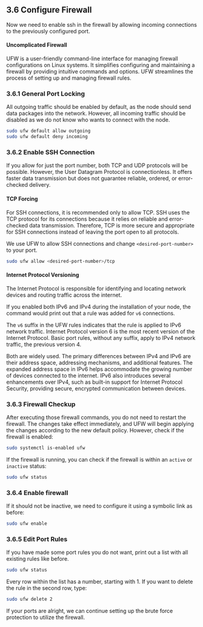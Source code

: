 ## 3.6 Configure Firewall

Now we need to enable ssh in the firewall by allowing incoming connections to the previously configured port.

#### Uncomplicated Firewall

UFW is a user-friendly command-line interface for managing firewall configurations on Linux systems. It simplifies configuring and maintaining a firewall by providing intuitive commands and options. UFW streamlines the process of setting up and managing firewall rules.

### 3.6.1 General Port Locking

All outgoing traffic should be enabled by default, as the node should send data packages into the network. However, all incoming traffic should be disabled as we do not know who wants to connect with the node.

```sh
sudo ufw default allow outgoing
sudo ufw default deny incoming
```

### 3.6.2 Enable SSH Connection

If you allow for just the port number, both TCP and UDP protocols will be possible. However, the User Datagram Protocol is connectionless. It offers faster data transmission but does not guarantee reliable, ordered, or error-checked delivery.

#### TCP Forcing

For SSH connections, it is recommended only to allow TCP. SSH uses the TCP protocol for its connections because it relies on reliable and error-checked data transmission. Therefore, TCP is more secure and appropriate for SSH connections instead of leaving the port open to all protocols.

We use UFW to allow SSH connections and change `<desired-port-number>` to your port.

```sh
sudo ufw allow <desired-port-number>/tcp
```

#### Internet Protocol Versioning

The Internet Protocol is responsible for identifying and locating network devices and routing traffic across the internet.

If you enabled both IPv6 and IPv4 during the installation of your node, the command would print out that a rule was added for `v6` connections.

The `v6` suffix in the UFW rules indicates that the rule is applied to IPv6 network traffic. Internet Protocol version 6 is the most recent version of the Internet Protocol. Basic port rules, without any suffix, apply to IPv4 network traffic, the previous version 4.

Both are widely used. The primary differences between IPv4 and IPv6 are their address space, addressing mechanisms, and additional features. The expanded address space in IPv6 helps accommodate the growing number of devices connected to the internet. IPv6 also introduces several enhancements over IPv4, such as built-in support for Internet Protocol Security, providing secure, encrypted communication between devices.

### 3.6.3 Firewall Checkup

After executing those firewall commands, you do not need to restart the firewall. The changes take effect immediately, and UFW will begin applying the changes according to the new default policy. However, check if the firewall is enabled:

```sh
sudo systemctl is-enabled ufw
```

If the firewall is running, you can check if the firewall is within an `active` or `inactive` status:

```sh
sudo ufw status
```

### 3.6.4 Enable firewall

If it should not be inactive, we need to configure it using a symbolic link as before:

```sh
sudo ufw enable
```

### 3.6.5 Edit Port Rules

If you have made some port rules you do not want, print out a list with all existing rules like before.

```sh
sudo ufw status
```

Every row within the list has a number, starting with 1. If you want to delete the rule in the second row, type:

```sh
sudo ufw delete 2
```

If your ports are alright, we can continue setting up the brute force protection to utilize the firewall.
